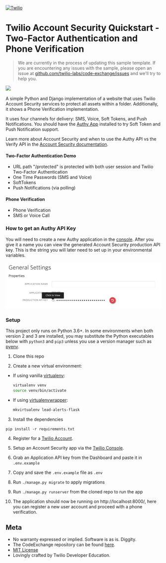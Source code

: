 <a href="https://www.twilio.com">
  <img src="https://static0.twilio.com/marketing/bundles/marketing/img/logos/wordmark-red.svg" alt="Twilio" width="250" />
</a>

# Twilio Account Security Quickstart - Two-Factor Authentication and Phone Verification

> We are currently in the process of updating this sample template. If you are encountering any issues with the sample, please open an issue at [github.com/twilio-labs/code-exchange/issues](https://github.com/twilio-labs/code-exchange/issues) and we'll try to help you.

![](https://github.com/TwilioDevEd/account-security-quickstart-django/workflows/Django/badge.svg)

A simple Python and Django implementation of a website that uses Twilio Account Security services to protect all assets within a folder. Additionally, it shows a Phone Verification implementation.

It uses four channels for delivery: SMS, Voice, Soft Tokens, and Push Notifications. You should have the [Authy App](https://authy.com/download/) installed to try Soft Token and Push Notification support.

Learn more about Account Security and when to use the Authy API vs the Verify API in the [Account Security documentation](https://www.twilio.com/docs/verify/authy-vs-verify).


#### Two-Factor Authentication Demo
- URL path "/protected" is protected with both user session and Twilio Two-Factor Authentication
- One Time Passwords (SMS and Voice)
- SoftTokens
- Push Notifications (via polling)

#### Phone Verification
- Phone Verification
- SMS or Voice Call

### How to get an Authy API Key
You will need to create a new Authy application in the [console](https://www.twilio.com/console/authy/). After you give it a name you can view the generated Account Security production API key. This is the string you will later need to set up in your environmental variables.

![Get Authy API Key](api_key.png)

### Setup

This project only runs on Python 3.6+. In some environments when both version 2
and 3 are installed, you may substitute the Python executables below with
`python3` and `pip3` unless you use a version manager such as
[pyenv](https://github.com/pyenv/pyenv).

1. Clone this repo

2. Create a new virtual environment:

  * If using vanilla [virtualenv](https://virtualenv.pypa.io/en/latest/):

    ```bash
    virtualenv venv
    source venv/bin/activate
    ```

  * If using [virtualenvwrapper](https://virtualenvwrapper.readthedocs.org/en/latest/):

    ```bash
    mkvirtualenv lead-alerts-flask

3. Install the dependencies

  ```
  pip install -r requirements.txt
  ```

4. Register for a [Twilio Account](https://www.twilio.com/try-twilio).

5. Setup an Account Security app via the [Twilio Console](https://www.twilio.com/console/authy).

6. Grab an Application API key from the Dashboard and paste it in `.env.example`

7. Copy and save the `.env.example` file as `.env`

8. Run `./manage.py migrate` to apply migrations

9. Run `./manage.py runserver` from the cloned repo to run the app

10. The application should now be running on http://localhost:8000/, here you can
register a new user account and proceed with a phone verification.

## Meta

* No warranty expressed or implied. Software is as is. Diggity.
* The CodeExchange repository can be found [here](https://github.com/twilio-labs/code-exchange/).
* [MIT License](http://www.opensource.org/licenses/mit-license.html)
* Lovingly crafted by Twilio Developer Education.
